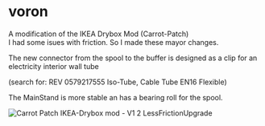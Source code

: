 # voron

A modification of the IKEA Drybox Mod (Carrot-Patch) <br>
I had some isues with friction. So I made these mayor changes.<br>

The new connector from the spool to the buffer is designed as a clip for an electricity interior wall tube </p>(search for: REV 0579217555 Iso-Tube, Cable Tube EN16 Flexible)<br>

The MainStand is more stable an has a bearing roll for the spool.

![Carrot Patch IKEA-Drybox mod - V1 2 LessFrictionUpgrade](https://user-images.githubusercontent.com/113828518/208548152-d0b49000-b78b-4efe-889b-2b3845f8ecb9.png)
